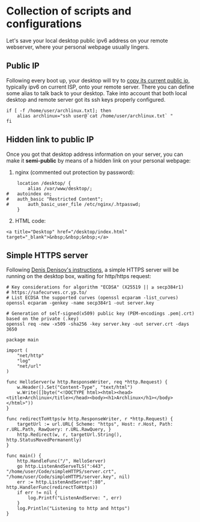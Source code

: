 # Collection of scripts and configurations 
Let's save your local desktop public ipv6 address on your remote webserver, where your personal webpage usually lingers.

## Public IP 

Following every boot up, your desktop will try to [copy its current public ip](myip.sh), typically ipv6 on current ISP, onto your remote server. There you can define some alias to talk back to your desktop. Take into account that both local desktop and remote server got its ssh keys properly configured.

```
if [ -f /home/user/archlinux.txt]; then
	alias archlinux="ssh user@`cat /home/user/archlinux.txt` "
fi
``` 

## Hidden link to public IP

Once you got that desktop address information on your server, you can make it **semi-public** by means of a hidden link on your personal webpage:

1) nginx (commented out protection by password): 

```
    location /desktop/ {
        alias /var/www/desktop/;
#	autoindex on;
#	auth_basic "Restricted Content";
#       auth_basic_user_file /etc/nginx/.htpasswd;
    }
```

2) HTML code:

```
<a title="Desktop" href="/desktop/index.html" target="_blank">&nbsp;&nbsp;&nbsp;</a>
```

## Simple HTTPS server

Following [Denis Denisov's instructions](https://github.com/denji/golang-tls), a simple HTTPS server will be running on the desktop box, waiting for http/https request:

```
# Key considerations for algorithm "ECDSA" (X25519 || ≥ secp384r1)
# https://safecurves.cr.yp.to/
# List ECDSA the supported curves (openssl ecparam -list_curves)
openssl ecparam -genkey -name secp384r1 -out server.key

# Generation of self-signed(x509) public key (PEM-encodings .pem|.crt) based on the private (.key)
openssl req -new -x509 -sha256 -key server.key -out server.crt -days 3650
```

```
package main

import (
    "net/http"
    "log"
    "net/url"
)

func HelloServer(w http.ResponseWriter, req *http.Request) {
    w.Header().Set("Content-Type", "text/html")
    w.Write([]byte("<!DOCTYPE html><html><head><title>Archlinux</title></head><body><h1>Archlinux</h1></body></html>"))
}

func redirectToHttps(w http.ResponseWriter, r *http.Request) {
	targetUrl := url.URL{ Scheme: "https", Host: r.Host, Path: r.URL.Path, RawQuery: r.URL.RawQuery, }
	http.Redirect(w, r, targetUrl.String(), http.StatusMovedPermanently)
}

func main() {
    http.HandleFunc("/", HelloServer)
    go http.ListenAndServeTLS(":443", "/home/user/Code/simpleHTTPS/server.crt", "/home/user/Code/simpleHTTPS/server.key", nil)
    err := http.ListenAndServe(":80", http.HandlerFunc(redirectToHttps))
    if err != nil {
        log.Printf("ListenAndServe: ", err)
    }
    log.Println("Listening to http and https")
}
```


